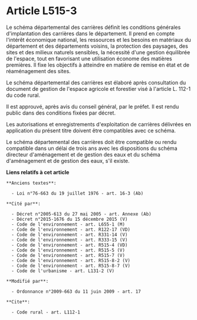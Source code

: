 # Article L515-3

Le schéma départemental des carrières définit les conditions générales d'implantation des carrières dans le département. Il
prend en compte l'intérêt économique national, les ressources et les besoins en matériaux du département et des départements
voisins, la protection des paysages, des sites et des milieux naturels sensibles, la nécessité d'une gestion équilibrée de
l'espace, tout en favorisant une utilisation économe des matières premières. Il fixe les objectifs à atteindre en matière de
remise en état et de réaménagement des sites. 

Le schéma départemental des carrières est élaboré après consultation du document de gestion de l'espace agricole et forestier
visé à l'article L. 112-1 du code rural. 

Il est approuvé, après avis du conseil général, par le préfet. Il est rendu public dans des conditions fixées par décret. 

Les autorisations et enregistrements d'exploitation de carrières délivrées en application du présent titre doivent être
compatibles avec ce schéma. 

Le schéma départemental des carrières doit être compatible ou rendu compatible dans un délai de trois ans avec les
dispositions du schéma directeur d'aménagement et de gestion des eaux et du schéma d'aménagement et de gestion des eaux, s'il
existe.

**Liens relatifs à cet article**

	**Anciens textes**:

	  - Loi n°76-663 du 19 juillet 1976 - art. 16-3 (Ab)

	**Cité par**:

	  - Décret n°2005-613 du 27 mai 2005 - art. Annexe (Ab)
	  - Décret n°2015-1676 du 15 décembre 2015 (V)
	  - Code de l'environnement - art. L655-1 (M)
	  - Code de l'environnement - art. R122-17 (VD)
	  - Code de l'environnement - art. R331-14 (V)
	  - Code de l'environnement - art. R333-15 (V)
	  - Code de l'environnement - art. R515-4 (VD)
	  - Code de l'environnement - art. R515-5 (V)
	  - Code de l'environnement - art. R515-7 (V)
	  - Code de l'environnement - art. R515-8-2 (V)
	  - Code de l'environnement - art. R515-8-7 (V)
	  - Code de l'urbanisme - art. L131-2 (V)

	**Modifié par**:

	  - Ordonnance n°2009-663 du 11 juin 2009 - art. 17

	**Cite**:

	  - Code rural - art. L112-1
